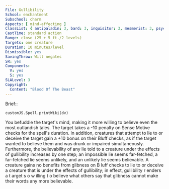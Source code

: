 ```yaml
---
File: Gullibility
School: enchantment
Subschool: charm
Aspects: [ mind-affecting ]
ClassList: { antipaladin: 3, bard: 3, inquisitor: 3, mesmerist: 3, psychic: 3, sorcerer: 3, wizard: 3, witch: 3 }
CastTime: standard action
Range: close (25 + 5 ft./2 levels)
Targets: one creature
Duration: 10 minutes/level
Dismissible: yes
SavingThrow: Will negates
SR: yes
Components:
  V: yes
  S: yes
SLALevel: 3
Copyright:
  Content: "Blood Of The Beast"
---
```

Brief:: 

```dataviewjs
customJS.Spell.printWiki(dv)
```

You befuddle the target's mind, making it more willing to believe even the most outlandish tales. The target takes a -10 penalty on Sense Motive checks for the spell's duration. In addition, creatures that attempt to lie to or deceive the target gain a +10 bonus on their Bluff checks, as if the target wanted to believe them and was drunk or impaired simultaneously. Furthermore, the believability of any lie told to a creature under the effects of gullibility increases by one step; an impossible lie seems far-fetched, a far-fetched lie seems unlikely, and an unlikely lie seems believable.  A creature gains no benefits from glibness on B luff checks to lie to or deceive a creature that is under the effects of gullibility; in effect, gullibility r enders a t arget s o w illing t o believe what others say that glibness cannot make their words any more believable.
